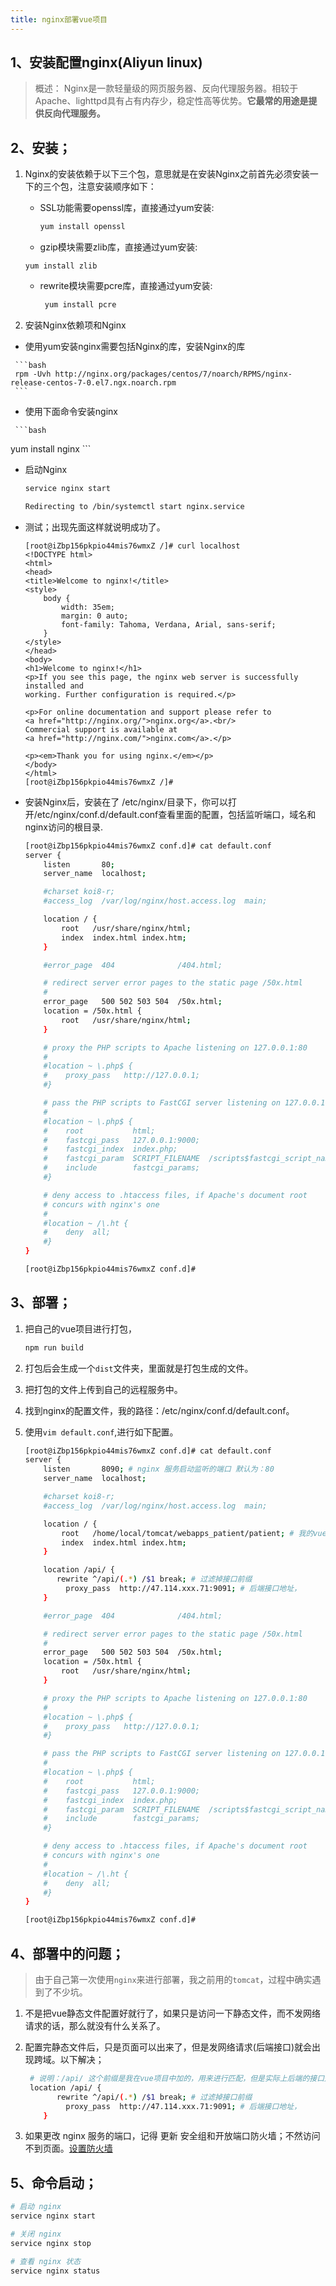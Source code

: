 ```yaml
---
title: nginx部署vue项目
---
```


## 1、安装配置nginx(Aliyun linux)

> 概述： Nginx是一款轻量级的网页服务器、反向代理服务器。相较于Apache、lighttpd具有占有内存少，稳定性高等优势。**它最常的用途是提供反向代理服务。** 

## 2、安装；

1. Nginx的安装依赖于以下三个包，意思就是在安装Nginx之前首先必须安装一下的三个包，注意安装顺序如下：

   - SSL功能需要openssl库，直接通过yum安装: 

     ```bash
     yum install openssl
     ```

   -  gzip模块需要zlib库，直接通过yum安装: 

     ```shell
     yum install zlib
     ```

   - rewrite模块需要pcre库，直接通过yum安装:

     ```bash
      yum install pcre
     ```

2.  安装Nginx依赖项和Nginx 

   -  使用yum安装nginx需要包括Nginx的库，安装Nginx的库

     ```bash
     rpm -Uvh http://nginx.org/packages/centos/7/noarch/RPMS/nginx-release-centos-7-0.el7.ngx.noarch.rpm
     ```

   -  使用下面命令安装nginx

     ```bash
yum install nginx
     ```

   -  启动Nginx
     
       ```bash
       service nginx start
       
       Redirecting to /bin/systemctl start nginx.service
       ```
       
   -  测试；出现先面这样就说明成功了。
   
       ```
       [root@iZbp156pkpio44mis76wmxZ /]# curl localhost
       <!DOCTYPE html>
       <html>
       <head>
       <title>Welcome to nginx!</title>
       <style>
           body {
               width: 35em;
               margin: 0 auto;
               font-family: Tahoma, Verdana, Arial, sans-serif;
           }
       </style>
       </head>
       <body>
       <h1>Welcome to nginx!</h1>
       <p>If you see this page, the nginx web server is successfully installed and
       working. Further configuration is required.</p>
       
       <p>For online documentation and support please refer to
       <a href="http://nginx.org/">nginx.org</a>.<br/>
       Commercial support is available at
       <a href="http://nginx.com/">nginx.com</a>.</p>
       
       <p><em>Thank you for using nginx.</em></p>
       </body>
       </html>
       [root@iZbp156pkpio44mis76wmxZ /]#
       ```
   
   -  安装Nginx后，安装在了 /etc/nginx/目录下，你可以打开/etc/nginx/conf.d/default.conf查看里面的配置，包括监听端口，域名和nginx访问的根目录.
   
       ```bash
       [root@iZbp156pkpio44mis76wmxZ conf.d]# cat default.conf
       server {
           listen       80;
           server_name  localhost;
       
           #charset koi8-r;
           #access_log  /var/log/nginx/host.access.log  main;
       
           location / {
               root   /usr/share/nginx/html;
               index  index.html index.htm;
           }
       
           #error_page  404              /404.html;
       
           # redirect server error pages to the static page /50x.html
           #
           error_page   500 502 503 504  /50x.html;
           location = /50x.html {
               root   /usr/share/nginx/html;
           }
       
           # proxy the PHP scripts to Apache listening on 127.0.0.1:80
           #
           #location ~ \.php$ {
           #    proxy_pass   http://127.0.0.1;
           #}
       
           # pass the PHP scripts to FastCGI server listening on 127.0.0.1:9000
           #
           #location ~ \.php$ {
           #    root           html;
           #    fastcgi_pass   127.0.0.1:9000;
           #    fastcgi_index  index.php;
           #    fastcgi_param  SCRIPT_FILENAME  /scripts$fastcgi_script_name;
           #    include        fastcgi_params;
           #}
       
           # deny access to .htaccess files, if Apache's document root
           # concurs with nginx's one
           #
           #location ~ /\.ht {
           #    deny  all;
           #}
       }
       
       [root@iZbp156pkpio44mis76wmxZ conf.d]#
       ```

## 3、部署；

1. 把自己的vue项目进行打包，

   ```bash
   npm run build
   ```

2. 打包后会生成一个`dist`文件夹，里面就是打包生成的文件。

3. 把打包的文件上传到自己的远程服务中。

4. 找到nginx的配置文件，我的路径：/etc/nginx/conf.d/default.conf。

5. 使用`vim default.conf`,进行如下配置。

   ```bash
   [root@iZbp156pkpio44mis76wmxZ conf.d]# cat default.conf 
   server {
       listen       8090; # nginx 服务启动监听的端口 默认为：80
       server_name  localhost;
   
       #charset koi8-r;
       #access_log  /var/log/nginx/host.access.log  main;
   
       location / {
           root   /home/local/tomcat/webapps_patient/patient; # 我的vue打包后的文件夹目录
           index  index.html index.htm;
       }
   
       location /api/ {
   	 	  rewrite ^/api/(.*) /$1 break; # 过滤掉接口前缀
      		proxy_pass  http://47.114.xxx.71:9091; # 后端接口地址，
       }
   
       #error_page  404              /404.html;
   
       # redirect server error pages to the static page /50x.html
       #
       error_page   500 502 503 504  /50x.html;
       location = /50x.html {
           root   /usr/share/nginx/html;
       }
   
       # proxy the PHP scripts to Apache listening on 127.0.0.1:80
       #
       #location ~ \.php$ {
       #    proxy_pass   http://127.0.0.1;
       #}
   
       # pass the PHP scripts to FastCGI server listening on 127.0.0.1:9000
       #
       #location ~ \.php$ {
       #    root           html;
       #    fastcgi_pass   127.0.0.1:9000;
       #    fastcgi_index  index.php;
       #    fastcgi_param  SCRIPT_FILENAME  /scripts$fastcgi_script_name;
       #    include        fastcgi_params;
       #}
   
       # deny access to .htaccess files, if Apache's document root
       # concurs with nginx's one
       #
       #location ~ /\.ht {
       #    deny  all;
       #}
   }
   
   [root@iZbp156pkpio44mis76wmxZ conf.d]# 
   
   ```

## 4、部署中的问题；

> 由于自己第一次使用`nginx`来进行部署，我之前用的`tomcat`，过程中确实遇到了不少坑。

1. 不是把vue静态文件配置好就行了，如果只是访问一下静态文件，而不发网络请求的话，那么就没有什么关系了。

2. 配置完静态文件后，只是页面可以出来了，但是发网络请求(后端接口)就会出现跨域。以下解决；

   ```bash
    # 说明：/api/ 这个前缀是我在vue项目中加的，用来进行匹配，但是实际上后端的接口是没有这个前缀的，所以 用 rewrite 来进行过滤掉 /api 这个前缀。
    location /api/ {
   	 	  rewrite ^/api/(.*) /$1 break; # 过滤掉接口前缀
      		proxy_pass  http://47.114.xxx.71:9091; # 后端接口地址，
       }
   ```
3. 如果更改 nginx 服务的端口，记得 更新 安全组和开放端口防火墙；不然访问不到页面。[设置防火墙](https://www.cnblogs.com/ywnh/p/14225944.html)

## 5、命令启动；

```bash
# 启动 nginx
service nginx start

# 关闭 nginx
service nginx stop

# 查看 nginx 状态
service nginx status
```

